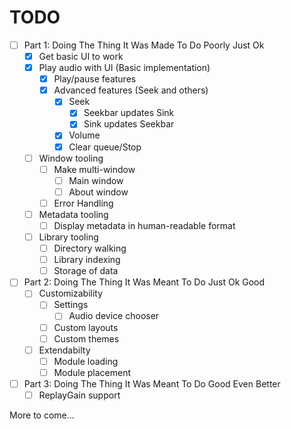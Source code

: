 # TODO

- [ ] Part 1: Doing The Thing It Was Made To Do Poorly Just Ok
  - [x] Get basic UI to work
  - [x] Play audio with UI (Basic implementation)
    - [x] Play/pause features
    - [x] Advanced features (Seek and others)
      - [x] Seek
        - [x] Seekbar updates Sink
        - [x] Sink updates Seekbar
      - [x] Volume
      - [x] Clear queue/Stop
  - [ ] Window tooling
    - [ ] Make multi-window
      - [ ] Main window
      - [ ] About window
    - [ ] Error Handling
  - [ ] Metadata tooling
    - [ ] Display metadata in human-readable format
  - [ ] Library tooling
    - [ ] Directory walking
    - [ ] Library indexing
    - [ ] Storage of data

- [ ] Part 2: Doing The Thing It Was Meant To Do Just Ok Good
  - [ ] Customizability
    - [ ] Settings
      - [ ] Audio device chooser
    - [ ] Custom layouts
    - [ ] Custom themes
  - [ ] Extendabilty
    - [ ] Module loading
    - [ ] Module placement

- [ ] Part 3: Doing The Thing It Was Meant To Do Good Even Better
  - [ ] ReplayGain support

More to come...
